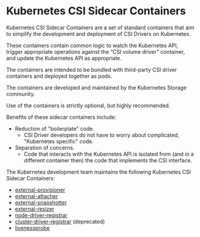 # Kubernetes CSI Sidecar Containers

Kubernetes CSI Sidecar Containers are a set of standard containers that aim to simplify the development and deployment of CSI Drivers on Kubernetes.

These containers contain common logic to watch the Kubernetes API, trigger appropriate operations against the “CSI volume driver” container, and update the Kubernetes API as appropriate.

The containers are intended to be bundled with third-party CSI driver containers and deployed together as pods.

The containers are developed and maintained by the Kubernetes Storage community.

Use of the containers is strictly optional, but highly recommended.

Benefits of these sidecar containers include:

* Reduction of "boilerplate" code.
  * CSI Driver developers do not have to worry about complicated, "Kubernetes specific" code.
* Separation of concerns.
  * Code that interacts with the Kubernetes API is isolated from (and in a different container then) the code that implements the CSI interface.

The Kubernetes development team maintains the following Kubernetes CSI Sidecar Containers:

* [external-provisioner](external-provisioner.md)
* [external-attacher](external-attacher.md)
* [external-snapshotter](external-snapshotter.md)
* [external-resizer](external-resizer.md)
* [node-driver-registrar](node-driver-registrar.md)
* [cluster-driver-registrar](cluster-driver-registrar.md) (deprecated)
* [livenessprobe](livenessprobe.md)
